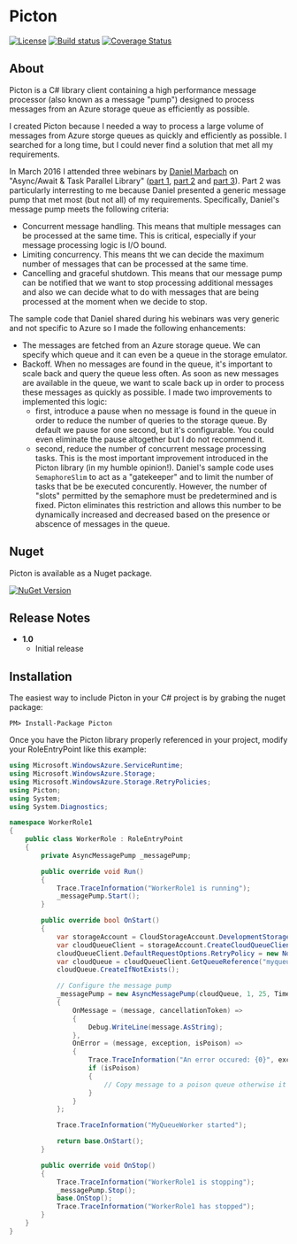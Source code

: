 # Picton

[![License](https://img.shields.io/badge/license-MIT-blue.svg)](http://jericho.mit-license.org/)
[![Build status](https://ci.appveyor.com/api/projects/status/2tl8wuancvf3awap?svg=true)](https://ci.appveyor.com/project/Jericho/picton)
[![Coverage Status](https://coveralls.io/repos/github/Jericho/Picton/badge.svg?branch=master)](https://coveralls.io/github/Jericho/Picton?branch=master)

## About

Picton is a C# library client containing a high performance message processor (also known as a message "pump") designed to process messages from an Azure storage queue as efficiently as possible.

I created Picton because I needed a way to process a large volume of messages from Azure storge queues as quickly and efficiently as possible. I searched for a long time, but I could never find a solution that met all my requirements.

In March 2016 I attended three webinars by [Daniel Marbach](https://github.com/danielmarbach) on "Async/Await & Task Parallel Library" ([part 1](https://github.com/danielmarbach/02-25-2016-AsyncWebinar), [part 2](https://github.com/danielmarbach/03-03-2016-AsyncWebinar) and [part 3](https://github.com/danielmarbach/03-10-2016-AsyncWebinar)).
Part 2 was particularly interresting to me because Daniel presented a generic message pump that met most (but not all) of my requirements. Specifically, Daniel's message pump meets the following criteria:

- Concurrent message handling. This means that multiple messages can be processed at the same time. This is critical, especially if your message processing logic is I/O bound.
- Limiting concurrency. This means tht we can decide the maximum number of messages that can be processed at the same time.
- Cancelling and graceful shutdown. This means that our message pump can be notified that we want to stop processing additional messages and also we can decide what to do with messages that are being processed at the moment when we decide to stop.

The sample code that Daniel shared during his webinars was very generic and not specific to Azure so I made the following enhancements:
- The messages are fetched from an Azure storage queue. We can specify which queue and it can even be a queue in the storage emulator.
- Backoff. When no messages are found in the queue, it's important to scale back and query the queue less often. As soon as new messages are available in the queue, we want to scale back up in order to process these messages as quickly as possible. I made two improvements to implemented this logic: 
  - first, introduce a pause when no message is found in the queue in order to reduce the number of queries to the storage queue. By default we pause for one second, but it's configurable. You could even eliminate the pause altogether but I do not recommend it. 
  - second, reduce the number of concurrent message processing tasks. This is the most important improvement introduced in the Picton library (in my humble opinion!). Daniel's sample code uses ``SemaphoreSlim`` to act as a "gatekeeper" and to limit the number of tasks that be be executed concurently. However, the number of "slots" permitted by the semaphore must be predetermined and is fixed. Picton eliminates this restriction and allows this number to be dynamically increased and decreased based on the presence or abscence of messages in the queue.


## Nuget

Picton is available as a Nuget package.

[![NuGet Version](http://img.shields.io/nuget/v/Picton.svg)](https://www.nuget.org/packages/Picton/)


## Release Notes

+ **1.0**
	- Initial release


## Installation

The easiest way to include Picton in your C# project is by grabing the nuget package:

```
PM> Install-Package Picton
```

Once you have the Picton library properly referenced in your project, modify your RoleEntryPoint like this example:

```csharp
using Microsoft.WindowsAzure.ServiceRuntime;
using Microsoft.WindowsAzure.Storage;
using Microsoft.WindowsAzure.Storage.RetryPolicies;
using Picton;
using System;
using System.Diagnostics;

namespace WorkerRole1
{
	public class WorkerRole : RoleEntryPoint
	{
		private AsyncMessagePump _messagePump;

		public override void Run()
		{
			Trace.TraceInformation("WorkerRole1 is running");
			_messagePump.Start();
		}

		public override bool OnStart()
		{
			var storageAccount = CloudStorageAccount.DevelopmentStorageAccount;
			var cloudQueueClient = storageAccount.CreateCloudQueueClient();
			cloudQueueClient.DefaultRequestOptions.RetryPolicy = new NoRetry();
			var cloudQueue = cloudQueueClient.GetQueueReference("myqueue");
			cloudQueue.CreateIfNotExists();

			// Configure the message pump
			_messagePump = new AsyncMessagePump(cloudQueue, 1, 25, TimeSpan.FromMinutes(1), 3)
			{
				OnMessage = (message, cancellationToken) =>
				{
					Debug.WriteLine(message.AsString);
				},
				OnError = (message, exception, isPoison) =>
				{
					Trace.TraceInformation("An error occured: {0}", exception);
					if (isPoison)
					{
						// Copy message to a poison queue otherwise it will be lost forever
					}
				}
			};

			Trace.TraceInformation("MyQueueWorker started");

			return base.OnStart();
		}

		public override void OnStop()
		{
			Trace.TraceInformation("WorkerRole1 is stopping");
			_messagePump.Stop();
			base.OnStop();
			Trace.TraceInformation("WorkerRole1 has stopped");
		}
	}
}
```
